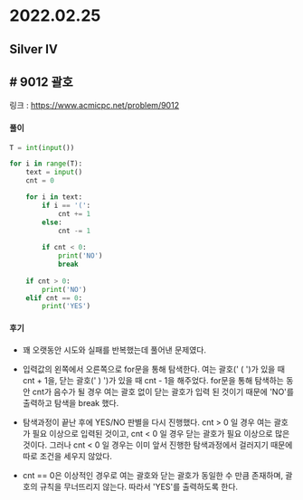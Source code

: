 # 2022.02.25

## Silver IV

## # 9012 괄호

링크 : https://www.acmicpc.net/problem/9012

#### 풀이

```python
T = int(input())

for i in range(T):
    text = input()
    cnt = 0

    for i in text:
        if i == '(':
            cnt += 1
        else:
            cnt -= 1
        
        if cnt < 0:
            print('NO')
            break
        
    if cnt > 0:
        print('NO')
    elif cnt == 0:
        print('YES')
```



#### 후기

* 꽤 오랫동안 시도와 실패를 반복했는데 풀어낸 문제였다.
  
* 입력값의 왼쪽에서 오른쪽으로 for문을 통해 탐색한다. 여는 괄호(' ( ')가 있을 때 cnt + 1을, 닫는 괄호(' ) ')가 있을 때 cnt - 1을 해주었다. for문을 통해 탐색하는 동안 cnt가 음수가 될 경우 여는 괄호 없이 닫는 괄호가 입력 된 것이기 때문에 'NO'를 출력하고 탐색을 break 했다.
  
* 탐색과정이 끝난 후에 YES/NO 판별을 다시 진행했다. cnt > 0 일 경우 여는 괄호가 필요 이상으로 입력된 것이고, cnt < 0 일 경우 닫는 괄호가 필요 이상으로 많은 것이다. 그러나 cnt < 0 일 경우는 이미 앞서 진행한 탐색과정에서 걸러지기 때문에 따로 조건을 세우지 않았다.
  
* cnt == 0은 이상적인 경우로 여는 괄호와 닫는 괄호가 동일한 수 만큼 존재하며, 괄호의 규칙을 무너뜨리지 않는다. 따라서 'YES'를 출력하도록 한다.



















